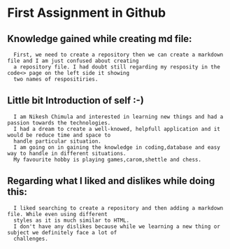 # First Assignment in Github 

## Knowledge gained while creating md file:
    
      First, we need to create a repository then we can create a markdown file and I am just confused about creating 
      a repository file. I had doubt still regarding my resposity in the code<> page on the left side it showing
      two names of respositiries.
      
## Little bit Introduction of self :-)

      I am Nikesh Chimula and interested in learning new things and had a passion towards the technologies.
      I had a dream to create a well-knowed, helpfull application and it would be reduce time and space to 
      handle particular situation.
      I am going on in gaining the knowledge in coding,database and easy way to handle in different situations.
      My favourite hobby is playing games,carom,shettle and chess.
      
## Regarding what I liked and dislikes while doing this: 

      I liked searching to create a repository and then adding a markdown file. While even using different 
      styles as it is much similar to HTML.
      I don't have any dislikes because while we learning a new thing or subject we definitely face a lot of
      challenges. 
      
      
  
      



 

